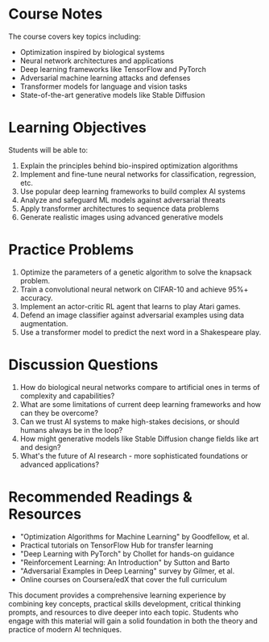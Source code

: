 # Course Notes

The course covers key topics including:
- Optimization inspired by biological systems 
- Neural network architectures and applications
- Deep learning frameworks like TensorFlow and PyTorch
- Adversarial machine learning attacks and defenses
- Transformer models for language and vision tasks
- State-of-the-art generative models like Stable Diffusion

# Learning Objectives
Students will be able to:
1. Explain the principles behind bio-inspired optimization algorithms 
2. Implement and fine-tune neural networks for classification, regression, etc.
3. Use popular deep learning frameworks to build complex AI systems  
4. Analyze and safeguard ML models against adversarial threats
5. Apply transformer architectures to sequence data problems
6. Generate realistic images using advanced generative models

# Practice Problems
1. Optimize the parameters of a genetic algorithm to solve the knapsack problem.
2. Train a convolutional neural network on CIFAR-10 and achieve 95%+ accuracy.
3. Implement an actor-critic RL agent that learns to play Atari games.
4. Defend an image classifier against adversarial examples using data augmentation.
5. Use a transformer model to predict the next word in a Shakespeare play.

# Discussion Questions
1. How do biological neural networks compare to artificial ones in terms of complexity and capabilities? 
2. What are some limitations of current deep learning frameworks and how can they be overcome?
3. Can we trust AI systems to make high-stakes decisions, or should humans always be in the loop?
4. How might generative models like Stable Diffusion change fields like art and design?
5. What's the future of AI research - more sophisticated foundations or advanced applications?

# Recommended Readings & Resources
- "Optimization Algorithms for Machine Learning" by Goodfellow, et al. 
- Practical tutorials on TensorFlow Hub for transfer learning
- "Deep Learning with PyTorch" by Chollet for hands-on guidance
- "Reinforcement Learning: An Introduction" by Sutton and Barto
- "Adversarial Examples in Deep Learning" survey by Gilmer, et al.
- Online courses on Coursera/edX that cover the full curriculum

This document provides a comprehensive learning experience by combining key concepts, practical skills development, critical thinking prompts, and resources to dive deeper into each topic. Students who engage with this material will gain a solid foundation in both the theory and practice of modern AI techniques.
```